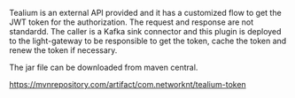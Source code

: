 Tealium is an external API provided and it has a customized flow to get the JWT token for the authorization. The request and response are not standardd. The caller is a Kafka sink connector and this plugin is deployed to the light-gateway to be responsible to get the token, cache the token and renew the token if necessary. 

The jar file can be downloaded from maven central. 

https://mvnrepository.com/artifact/com.networknt/tealium-token

